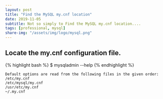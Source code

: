 ```yaml
---
layout: post
title: "Find the MySQL my.cnf location"
date: 2019-11-05
subtitle: Not so simply to Find the MySQL my.cnf location....
tags: [professional, mysql]
share-img: "/assets/img/logo/mysql.png"
---
```


## Locate the my.cnf configuration file.

{% highlight bash %}
$ mysqladmin --help
{% endhighlight %}

~~~
Default options are read from the following files in the given order:
/etc/my.cnf
/etc/mysql/my.cnf
/usr/etc/my.cnf
~/.my.cnf
~~~
